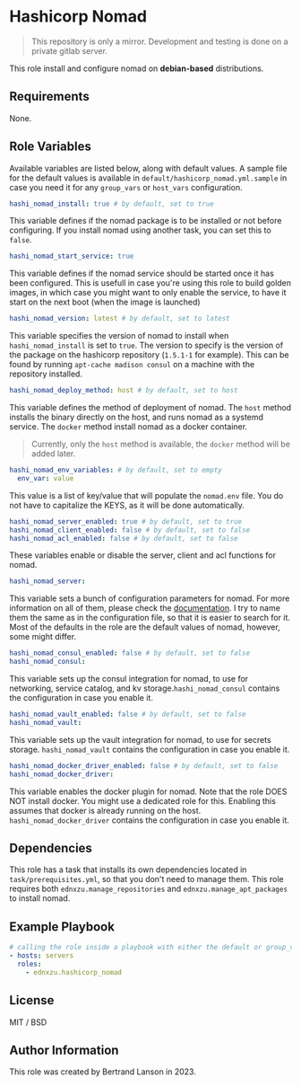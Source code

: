 Hashicorp Nomad
=========
> This repository is only a mirror. Development and testing is done on a private gitlab server.

This role install and configure nomad on **debian-based** distributions.

Requirements
------------

None.

Role Variables
--------------
Available variables are listed below, along with default values. A sample file for the default values is available in `default/hashicorp_nomad.yml.sample` in case you need it for any `group_vars` or `host_vars` configuration.

```yaml
hashi_nomad_install: true # by default, set to true
```
This variable defines if the nomad package is to be installed or not before configuring. If you install nomad using another task, you can set this to `false`.

```yaml
hashi_nomad_start_service: true
```
This variable defines if the nomad service should be started once it has been configured. This is usefull in case you're using this role to build golden images, in which case you might want to only enable the service, to have it start on the next boot (when the image is launched)

```yaml
hashi_nomad_version: latest # by default, set to latest
```
This variable specifies the version of nomad to install when `hashi_nomad_install` is set to `true`. The version to specify is the version of the package on the hashicorp repository (`1.5.1-1` for example). This can be found by running `apt-cache madison consul` on a machine with the repository installed.

```yaml
hashi_nomad_deploy_method: host # by default, set to host
```
This variable defines the method of deployment of nomad. The `host` method installs the binary directly on the host, and runs nomad as a systemd service. The `docker` method install nomad as a docker container.
> Currently, only the `host` method is available, the `docker` method will be added later.

```yaml
hashi_nomad_env_variables: # by default, set to empty
  env_var: value
```
This value is a list of key/value that will populate the `nomad.env` file. You do not have to capitalize the KEYS, as it will be done automatically.

```yaml
hashi_nomad_server_enabled: true # by default, set to true
hashi_nomad_client_enabled: false # by default, set to false
hashi_nomad_acl_enabled: false # by default, set to false
```
These variables enable or disable the server, client and acl functions for nomad.

```yaml
hashi_nomad_server:
```
This variable sets a bunch of configuration parameters for nomad. For more information on all of them, please check the [documentation](https://developer.hashicorp.com/nomad/docs/configuration). I try to name them the same as in the configuration file, so that it is easier to search for it. Most of the defaults in the role are the default values of nomad, however, some might differ.

```yaml
hashi_nomad_consul_enabled: false # by default, set to false
hashi_nomad_consul:
```
This variable sets up the consul integration for nomad, to use for networking, service catalog, and kv storage.`hashi_nomad_consul` contains the configuration in case you enable it.

```yaml
hashi_nomad_vault_enabled: false # by default, set to false
hashi_nomad_vault:
```
This variable sets up the vault integration for nomad, to use for secrets storage. `hashi_nomad_vault` contains the configuration in case you enable it.

```yaml
hashi_nomad_docker_driver_enabled: false # by default, set to false
hashi_nomad_docker_driver:
```
This variable enables the docker plugin for nomad. Note that the role DOES NOT install docker. You might use a dedicated role for this. Enabling this assumes that docker is already running on the host. `hashi_nomad_docker_driver` contains the configuration in case you enable it.

Dependencies
------------

This role has a task that installs its own dependencies located in `task/prerequisites.yml`, so that you don't need to manage them. This role requires both `ednxzu.manage_repositories` and `ednxzu.manage_apt_packages` to install nomad.

Example Playbook
----------------

```yaml
# calling the role inside a playbook with either the default or group_vars/host_vars
- hosts: servers
  roles:
    - ednxzu.hashicorp_nomad
```

License
-------

MIT / BSD

Author Information
------------------

This role was created by Bertrand Lanson in 2023.
